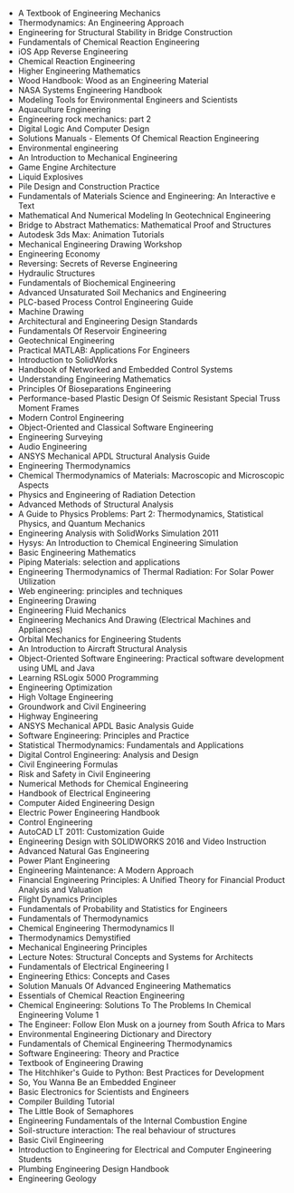<ul>

                             

 <li><a target="_blank" href="https://github.com/manjunath5496/Engineering-Books/blob/master/enb(1).pdf" style="text-decoration:none;">A Textbook of Engineering Mechanics </a></li>

 <li><a target="_blank" href="https://github.com/manjunath5496/Engineering-Books/blob/master/enb(2).pdf" style="text-decoration:none;">Thermodynamics: An Engineering Approach</a></li>

<li><a target="_blank" href="https://github.com/manjunath5496/Engineering-Books/blob/master/enb(3).pdf" style="text-decoration:none;">Engineering for Structural Stability in Bridge Construction</a></li>
 <li><a target="_blank" href="https://github.com/manjunath5496/Engineering-Books/blob/master/enb(4).pdf" style="text-decoration:none;">Fundamentals of Chemical Reaction Engineering</a></li>                              
<li><a target="_blank" href="https://github.com/manjunath5496/Engineering-Books/blob/master/enb(5).pdf" style="text-decoration:none;">iOS App Reverse Engineering</a></li>
<li><a target="_blank" href="https://github.com/manjunath5496/Engineering-Books/blob/master/enb(6).pdf" style="text-decoration:none;">Chemical Reaction Engineering</a></li>
 <li><a target="_blank" href="https://github.com/manjunath5496/Engineering-Books/blob/master/enb(7).pdf" style="text-decoration:none;">Higher Engineering Mathematics</a></li>

 <li><a target="_blank" href="https://github.com/manjunath5496/Engineering-Books/blob/master/enb(8).pdf" style="text-decoration:none;"> Wood Handbook: Wood as an Engineering Material </a></li>
                              
 <li><a target="_blank" href="https://github.com/manjunath5496/Engineering-Books/blob/master/enb(10).pdf" style="text-decoration:none;">NASA Systems Engineering Handbook </a></li>                              
<li><a target="_blank" href="https://github.com/manjunath5496/Engineering-Books/blob/master/enb(11).pdf" style="text-decoration:none;">Modeling Tools for Environmental Engineers and Scientists</a></li>
<li><a target="_blank" href="https://github.com/manjunath5496/Engineering-Books/blob/master/enb(12).pdf" style="text-decoration:none;">Aquaculture Engineering</a></li>
<li><a target="_blank" href="https://github.com/manjunath5496/Engineering-Books/blob/master/enb(13).pdf" style="text-decoration:none;">Engineering rock mechanics: part 2</a></li>
                              
<li><a target="_blank" href="https://github.com/manjunath5496/Engineering-Books/blob/master/enb(14).pdf" style="text-decoration:none;">Digital Logic And Computer Design</a></li>
<li><a target="_blank" href="https://github.com/manjunath5496/Engineering-Books/blob/master/enb(15).pdf" style="text-decoration:none;">Solutions Manuals - Elements Of Chemical Reaction Engineering</a></li>



<li><a target="_blank" href="https://github.com/manjunath5496/Engineering-Books/blob/master/enb(16).pdf" style="text-decoration:none;">Environmental engineering</a></li>

  <li><a target="_blank" href="https://github.com/manjunath5496/Engineering-Books/blob/master/enb(17).pdf" style="text-decoration:none;">An Introduction to Mechanical Engineering</a></li>   
  
<li><a target="_blank" href="https://github.com/manjunath5496/Engineering-Books/blob/master/enb(18).pdf" style="text-decoration:none;">Game Engine Architecture</a></li> 
<li><a target="_blank" href="https://github.com/manjunath5496/Engineering-Books/blob/master/enb(19).pdf" style="text-decoration:none;">Liquid Explosives</a></li> 

<li><a target="_blank" href="https://github.com/manjunath5496/Engineering-Books/blob/master/enb(20).pdf" style="text-decoration:none;">Pile Design and Construction Practice </a></li>

<li><a target="_blank" href="https://github.com/manjunath5496/Engineering-Books/blob/master/enb(21).pdf" style="text-decoration:none;">Fundamentals of Materials Science and Engineering: An Interactive e Text</a></li>
<li><a target="_blank" href="https://github.com/manjunath5496/Engineering-Books/blob/master/enb(22).pdf" style="text-decoration:none;">Mathematical And Numerical Modeling In Geotechnical Engineering</a></li> 
 
 

   <li><a target="_blank" href="https://github.com/manjunath5496/Engineering-Books/blob/master/enb(24).pdf" style="text-decoration:none;">Bridge to Abstract Mathematics: Mathematical Proof and Structures</a></li>
 
   <li><a target="_blank" href="https://github.com/manjunath5496/Engineering-Books/blob/master/enb(25).pdf" style="text-decoration:none;">Autodesk 3ds Max: Animation Tutorials</a></li>                              
 <li><a target="_blank" href="https://github.com/manjunath5496/Engineering-Books/blob/master/enb(26).pdf" style="text-decoration:none;">Mechanical Engineering Drawing Workshop</a></li>
  <li><a target="_blank" href="https://github.com/manjunath5496/Engineering-Books/blob/master/enb(27).pdf" style="text-decoration:none;">Engineering Economy</a></li>
   
 
   <li><a target="_blank" href="https://github.com/manjunath5496/Engineering-Books/blob/master/enb(28).pdf" style="text-decoration:none;">Reversing: Secrets of Reverse Engineering </a></li>
 
   <li><a target="_blank" href="https://github.com/manjunath5496/Engineering-Books/blob/master/enb(29).pdf" style="text-decoration:none;">Hydraulic Structures </a></li>                              

  <li><a target="_blank" href="https://github.com/manjunath5496/Engineering-Books/blob/master/enb(30).pdf" style="text-decoration:none;">Fundamentals of Biochemical Engineering</a></li>
 
   <li><a target="_blank" href="https://github.com/manjunath5496/Engineering-Books/blob/master/enb(31).pdf" style="text-decoration:none;">Advanced Unsaturated Soil Mechanics and Engineering</a></li> 
    <li><a target="_blank" href="https://github.com/manjunath5496/Engineering-Books/blob/master/enb(32).pdf" style="text-decoration:none;">PLC-based Process Control Engineering Guide</a></li> 

                   
  <li><a target="_blank" href="https://github.com/manjunath5496/Engineering-Books/blob/master/enb(34).pdf" style="text-decoration:none;">Machine Drawing</a></li> 
 
  <li><a target="_blank" href="https://github.com/manjunath5496/Engineering-Books/blob/master/enb(35).pdf" style="text-decoration:none;">Architectural and Engineering Design Standards</a></li> 
  
 
<li><a target="_blank" href="https://github.com/manjunath5496/Engineering-Books/blob/master/enb(37).pdf" style="text-decoration:none;">Fundamentals Of Reservoir Engineering</a></li>
 <li><a target="_blank" href="https://github.com/manjunath5496/Engineering-Books/blob/master/enb(38).pdf" style="text-decoration:none;">Geotechnical Engineering</a></li>
<li><a target="_blank" href="https://github.com/manjunath5496/Engineering-Books/blob/master/enb(39).pdf" style="text-decoration:none;">Practical MATLAB: Applications For Engineers</a></li>
 <li><a target="_blank" href="https://github.com/manjunath5496/Engineering-Books/blob/master/enb(40).pdf" style="text-decoration:none;">Introduction to SolidWorks</a></li>                              
<li><a target="_blank" href="https://github.com/manjunath5496/Engineering-Books/blob/master/enb(41).pdf" style="text-decoration:none;">Handbook of Networked and Embedded Control Systems</a></li>
<li><a target="_blank" href="https://github.com/manjunath5496/Engineering-Books/blob/master/enb(42).pdf" style="text-decoration:none;">Understanding Engineering Mathematics </a></li>
 
  <li><a target="_blank" href="https://github.com/manjunath5496/Engineering-Books/blob/master/enb(43).pdf" style="text-decoration:none;">Principles Of Bioseparations Engineering</a></li>
 <li><a target="_blank" href="https://github.com/manjunath5496/Engineering-Books/blob/master/enb(44).pdf" style="text-decoration:none;">Performance-based Plastic Design Of Seismic Resistant Special Truss Moment Frames </a></li>
   <li><a target="_blank" href="https://github.com/manjunath5496/Engineering-Books/blob/master/enb(45).pdf" style="text-decoration:none;">Modern Control Engineering</a></li>
                            
<li><a target="_blank" href="https://github.com/manjunath5496/Engineering-Books/blob/master/enb(46).pdf" style="text-decoration:none;">Object-Oriented and Classical Software Engineering</a></li>

<li><a target="_blank" href="https://github.com/manjunath5496/Engineering-Books/blob/master/enb(47).pdf" style="text-decoration:none;">Engineering Surveying</a></li>

<li><a target="_blank" href="https://github.com/manjunath5496/Engineering-Books/blob/master/enb(48).pdf" style="text-decoration:none;">Audio Engineering </a></li>
                              
<li><a target="_blank" href="https://github.com/manjunath5496/Engineering-Books/blob/master/enb(49).pdf" style="text-decoration:none;">ANSYS Mechanical APDL Structural Analysis Guide</a></li>
<li><a target="_blank" href="https://github.com/manjunath5496/Engineering-Books/blob/master/enb(50).pdf" style="text-decoration:none;">Engineering Thermodynamics </a></li>

<li><a target="_blank" href="https://github.com/manjunath5496/Engineering-Books/blob/master/enb(51).pdf" style="text-decoration:none;">Chemical Thermodynamics of Materials: Macroscopic and Microscopic Aspects </a></li>

<li><a target="_blank" href="https://github.com/manjunath5496/Engineering-Books/blob/master/enb(52).pdf" style="text-decoration:none;">Physics and Engineering of Radiation Detection</a></li>

<li><a target="_blank" href="https://github.com/manjunath5496/Engineering-Books/blob/master/enb(53).pdf" style="text-decoration:none;">Advanced Methods of Structural Analysis</a></li>

<li><a target="_blank" href="https://github.com/manjunath5496/Engineering-Books/blob/master/enb(54).pdf" style="text-decoration:none;">A Guide to Physics Problems: Part 2: Thermodynamics, Statistical Physics, and Quantum Mechanics </a></li>

<li><a target="_blank" href="https://github.com/manjunath5496/Engineering-Books/blob/master/enb(55).pdf" style="text-decoration:none;">Engineering Analysis with SolidWorks Simulation 2011  </a></li>

<li><a target="_blank" href="https://github.com/manjunath5496/Engineering-Books/blob/master/enb(56).pdf" style="text-decoration:none;">Hysys: An Introduction to Chemical Engineering Simulation</a></li>

<li><a target="_blank" href="https://github.com/manjunath5496/Engineering-Books/blob/master/enb(57).pdf" style="text-decoration:none;">Basic Engineering Mathematics  </a></li>

<li><a target="_blank" href="https://github.com/manjunath5496/Engineering-Books/blob/master/enb(58).pdf" style="text-decoration:none;">Piping Materials: selection and applications  </a></li>



 <li><a target="_blank" href="https://github.com/manjunath5496/Engineering-Books/blob/master/enb(59).pdf" style="text-decoration:none;">Engineering Thermodynamics of Thermal Radiation: For Solar Power Utilization </a></li>

 <li><a target="_blank" href="https://github.com/manjunath5496/Engineering-Books/blob/master/enb(60).pdf" style="text-decoration:none;">Web engineering: principles and techniques</a></li>

<li><a target="_blank" href="https://github.com/manjunath5496/Engineering-Books/blob/master/enb(61).pdf" style="text-decoration:none;">Engineering Drawing</a></li>
 <li><a target="_blank" href="https://github.com/manjunath5496/Engineering-Books/blob/master/enb(62).pdf" style="text-decoration:none;">Engineering Fluid Mechanics</a></li>                              
<li><a target="_blank" href="https://github.com/manjunath5496/Engineering-Books/blob/master/enb(63).pdf" style="text-decoration:none;">Engineering Mechanics And Drawing (Electrical Machines and Appliances) </a></li>
<li><a target="_blank" href="https://github.com/manjunath5496/Engineering-Books/blob/master/enb(64).pdf" style="text-decoration:none;">Orbital Mechanics for Engineering Students</a></li>
 <li><a target="_blank" href="https://github.com/manjunath5496/Engineering-Books/blob/master/enb(65).pdf" style="text-decoration:none;">An Introduction to Aircraft Structural Analysis</a></li>

 <li><a target="_blank" href="https://github.com/manjunath5496/Engineering-Books/blob/master/enb(66).pdf" style="text-decoration:none;"> Object-Oriented Software Engineering: Practical software development using UML and Java </a></li>
                              
 <li><a target="_blank" href="https://github.com/manjunath5496/Engineering-Books/blob/master/enb(67).pdf" style="text-decoration:none;">Learning RSLogix 5000 Programming </a></li>                              
<li><a target="_blank" href="https://github.com/manjunath5496/Engineering-Books/blob/master/enb(68).pdf" style="text-decoration:none;">Engineering Optimization</a></li>
<li><a target="_blank" href="https://github.com/manjunath5496/Engineering-Books/blob/master/enb(69).pdf" style="text-decoration:none;">High Voltage Engineering</a></li>
<li><a target="_blank" href="https://github.com/manjunath5496/Engineering-Books/blob/master/enb(70).pdf" style="text-decoration:none;">Groundwork and Civil Engineering</a></li>
                              
<li><a target="_blank" href="https://github.com/manjunath5496/Engineering-Books/blob/master/enb(71).pdf" style="text-decoration:none;">Highway Engineering</a></li>
<li><a target="_blank" href="https://github.com/manjunath5496/Engineering-Books/blob/master/enb(72).pdf" style="text-decoration:none;">ANSYS Mechanical APDL Basic Analysis Guide</a></li>



<li><a target="_blank" href="https://github.com/manjunath5496/Engineering-Books/blob/master/enb(73).pdf" style="text-decoration:none;">Software Engineering: Principles and Practice</a></li>

  <li><a target="_blank" href="https://github.com/manjunath5496/Engineering-Books/blob/master/enb(74).pdf" style="text-decoration:none;">Statistical Thermodynamics: Fundamentals and Applications</a></li>   
  
<li><a target="_blank" href="https://github.com/manjunath5496/Engineering-Books/blob/master/enb(75).pdf" style="text-decoration:none;">Digital Control Engineering: Analysis and Design</a></li> 
<li><a target="_blank" href="https://github.com/manjunath5496/Engineering-Books/blob/master/enb(77).pdf" style="text-decoration:none;">Civil Engineering Formulas</a></li> 

<li><a target="_blank" href="https://github.com/manjunath5496/Engineering-Books/blob/master/enb(78).pdf" style="text-decoration:none;">Risk and Safety in Civil Engineering </a></li>

<li><a target="_blank" href="https://github.com/manjunath5496/Engineering-Books/blob/master/enb(79).pdf" style="text-decoration:none;">Numerical Methods for Chemical Engineering</a></li>
<li><a target="_blank" href="https://github.com/manjunath5496/Engineering-Books/blob/master/enb(80).pdf" style="text-decoration:none;">Handbook of Electrical Engineering</a></li> 
 
 

   <li><a target="_blank" href="https://github.com/manjunath5496/Engineering-Books/blob/master/enb(81).pdf" style="text-decoration:none;">Computer Aided Engineering Design</a></li>
 
   <li><a target="_blank" href="https://github.com/manjunath5496/Engineering-Books/blob/master/enb(82).pdf" style="text-decoration:none;">Electric Power Engineering Handbook</a></li>                              
 <li><a target="_blank" href="https://github.com/manjunath5496/Engineering-Books/blob/master/enb(83).pdf" style="text-decoration:none;">Control Engineering</a></li>
  <li><a target="_blank" href="https://github.com/manjunath5496/Engineering-Books/blob/master/enb(84).pdf" style="text-decoration:none;">AutoCAD LT 2011: Customization Guide</a></li>
   
 
   <li><a target="_blank" href="https://github.com/manjunath5496/Engineering-Books/blob/master/enb(85).pdf" style="text-decoration:none;">Engineering Design with SOLIDWORKS 2016 and Video Instruction </a></li>
 
   <li><a target="_blank" href="https://github.com/manjunath5496/Engineering-Books/blob/master/enb(87).pdf" style="text-decoration:none;">Advanced Natural Gas Engineering </a></li>                              

  <li><a target="_blank" href="https://github.com/manjunath5496/Engineering-Books/blob/master/enb(88).pdf" style="text-decoration:none;">Power Plant Engineering</a></li>
 
   <li><a target="_blank" href="https://github.com/manjunath5496/Engineering-Books/blob/master/enb(90).pdf" style="text-decoration:none;">Engineering Maintenance: A Modern Approach</a></li> 
    <li><a target="_blank" href="https://github.com/manjunath5496/Engineering-Books/blob/master/enb(91).pdf" style="text-decoration:none;">Financial Engineering Principles: A Unified Theory for Financial Product Analysis and Valuation</a></li> 

                   
  <li><a target="_blank" href="https://github.com/manjunath5496/Engineering-Books/blob/master/enb(92).pdf" style="text-decoration:none;">Flight Dynamics Principles</a></li> 
 
  <li><a target="_blank" href="https://github.com/manjunath5496/Engineering-Books/blob/master/enb(93).pdf" style="text-decoration:none;">Fundamentals of Probability and Statistics for Engineers</a></li> 
  
 
<li><a target="_blank" href="https://github.com/manjunath5496/Engineering-Books/blob/master/enb(94).pdf" style="text-decoration:none;">Fundamentals of Thermodynamics</a></li>
 <li><a target="_blank" href="https://github.com/manjunath5496/Engineering-Books/blob/master/enb(95).pdf" style="text-decoration:none;">Chemical Engineering Thermodynamics II</a></li>
<li><a target="_blank" href="https://github.com/manjunath5496/Engineering-Books/blob/master/enb(96).pdf" style="text-decoration:none;">Thermodynamics Demystified</a></li>
 <li><a target="_blank" href="https://github.com/manjunath5496/Engineering-Books/blob/master/enb(97).pdf" style="text-decoration:none;">Mechanical Engineering Principles</a></li>                              
<li><a target="_blank" href="https://github.com/manjunath5496/Engineering-Books/blob/master/enb(98).pdf" style="text-decoration:none;">Lecture Notes: Structural Concepts and Systems for Architects</a></li>
<li><a target="_blank" href="https://github.com/manjunath5496/Engineering-Books/blob/master/enb(99).pdf" style="text-decoration:none;">Fundamentals of Electrical Engineering I </a></li>
 
  <li><a target="_blank" href="https://github.com/manjunath5496/Engineering-Books/blob/master/enb(100).pdf" style="text-decoration:none;">Engineering Ethics: Concepts and Cases</a></li>
 <li><a target="_blank" href="https://github.com/manjunath5496/Engineering-Books/blob/master/enb(101).pdf" style="text-decoration:none;">Solution Manuals Of Advanced Engineering Mathematics </a></li>
   <li><a target="_blank" href="https://github.com/manjunath5496/Engineering-Books/blob/master/enb(103).pdf" style="text-decoration:none;">Essentials of Chemical Reaction Engineering</a></li>
                            
<li><a target="_blank" href="https://github.com/manjunath5496/Engineering-Books/blob/master/enb(104).pdf" style="text-decoration:none;">Chemical Engineering: Solutions To The Problems In Chemical Engineering Volume 1</a></li>

<li><a target="_blank" href="https://github.com/manjunath5496/Engineering-Books/blob/master/enb(105).pdf" style="text-decoration:none;">The Engineer: Follow Elon Musk on a journey from South Africa to Mars</a></li>

<li><a target="_blank" href="https://github.com/manjunath5496/Engineering-Books/blob/master/enb(106).pdf" style="text-decoration:none;">Environmental Engineering Dictionary and Directory </a></li>
                              
<li><a target="_blank" href="https://github.com/manjunath5496/Engineering-Books/blob/master/enb(107).pdf" style="text-decoration:none;">Fundamentals of Chemical Engineering Thermodynamics</a></li>
<li><a target="_blank" href="https://github.com/manjunath5496/Engineering-Books/blob/master/enb(108).pdf" style="text-decoration:none;">Software Engineering: Theory and Practice </a></li>


<li><a target="_blank" href="https://github.com/manjunath5496/Engineering-Books/blob/master/enb(9).pdf" style="text-decoration:none;">Textbook of Engineering Drawing</a></li>

<li><a target="_blank" href="https://github.com/manjunath5496/Engineering-Books/blob/master/enb(36).pdf" style="text-decoration:none;">The Hitchhiker's Guide to Python: Best Practices for Development</a></li>

<li><a target="_blank" href="https://github.com/manjunath5496/Engineering-Books/blob/master/enb(86).pdf" style="text-decoration:none;">So, You Wanna Be an Embedded Engineer </a></li>
                              
<li><a target="_blank" href="https://github.com/manjunath5496/Engineering-Books/blob/master/enb(102).pdf" style="text-decoration:none;">Basic Electronics for Scientists and Engineers</a></li>
<li><a target="_blank" href="https://github.com/manjunath5496/Engineering-Books/blob/master/enb(23).pdf" style="text-decoration:none;">Compiler Building Tutorial </a></li>

<li><a target="_blank" href="https://github.com/manjunath5496/Engineering-Books/blob/master/enb(33).pdf" style="text-decoration:none;">The Little Book of Semaphores </a></li>

<li><a target="_blank" href="https://github.com/manjunath5496/Engineering-Books/blob/master/enb(89).pdf" style="text-decoration:none;">Engineering Fundamentals of the Internal Combustion Engine </a></li>

<li><a target="_blank" href="https://github.com/manjunath5496/Engineering-Books/blob/master/enb(109).pdf" style="text-decoration:none;">Soil-structure interaction: The real behaviour of structures</a></li>
<li><a target="_blank" href="https://github.com/manjunath5496/Engineering-Books/blob/master/enb(110).pdf" style="text-decoration:none;">Basic Civil Engineering </a></li>

<li><a target="_blank" href="https://github.com/manjunath5496/Engineering-Books/blob/master/enb(111).pdf" style="text-decoration:none;">Introduction to Engineering for Electrical and Computer Engineering Students </a></li>

<li><a target="_blank" href="https://github.com/manjunath5496/Engineering-Books/blob/master/enb(112).pdf" style="text-decoration:none;">Plumbing Engineering Design Handbook </a></li>

<li><a target="_blank" href="https://github.com/manjunath5496/Engineering-Books/blob/master/enb(113).pdf" style="text-decoration:none;">Engineering Geology </a></li>

</ul>
